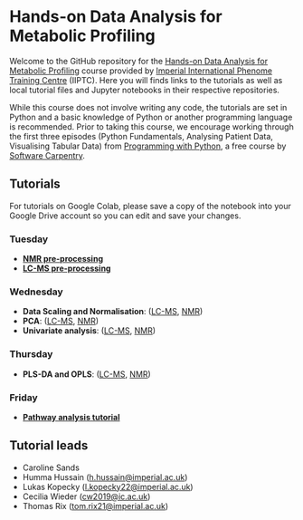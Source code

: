 # Hands-on Data Analysis for Metabolic Profiling

Welcome to the GitHub repository for the [Hands-on Data Analysis for Metabolic Profiling](https://www.imperial.ac.uk/continuing-professional-development/short-courses/medicine/biomedical/hands-on-data-analysis/) course provided by [Imperial International Phenome Training Centre](https://www.imperial.ac.uk/imperial-international-phenome-training-centre/) (IIPTC). Here you will finds links to the tutorials as well as local tutorial files and Jupyter notebooks in their respective repositories.

While this course does not involve writing any code, the tutorials are set in Python and a basic knowledge of Python or another programming language is recommended. Prior to taking this course, we encourage working through the first three episodes (Python Fundamentals, Analysing Patient Data, Visualising Tabular Data) from [Programming with Python](https://swcarpentry.github.io/python-novice-inflammation/), a free course by [Software Carpentry](https://software-carpentry.org/lessons/index.html).

## Tutorials
For tutorials on Google Colab, please save a copy of the notebook into your Google Drive account so you can edit and save your changes. 

### Tuesday
- **[NMR pre-processing](https://colab.research.google.com/drive/1bs-Tk5qdstkogBmzzfnv0ZL2OpnzU2TY?usp=sharing)**
- **[LC-MS pre-processing](https://drive.google.com/file/d/1GDADWepBEoKBkEARlsyp6dhvNaqWu-ho/view?usp=sharing)**

### Wednesday
- **Data Scaling and Normalisation**: ([LC-MS](https://colab.research.google.com/drive/1gtRuLEo5BxAD9s0t_V8XQUcjcgN_gZA-?authuser=1#scrollTo=jofEdg0PisvM), [NMR](https://colab.research.google.com/drive/1YcBiYSBhdM6cNlEc59Kjl4weVp4wr6wq#scrollTo=HDMYzoF_PeJG))
- **PCA**: ([LC-MS](https://colab.research.google.com/drive/1_ka--nqmM-Q0pA4C9YoBaEMaKEGgBDlv?authuser=1#scrollTo=sRoSV1tbV97I), [NMR](https://colab.research.google.com/drive/1b5VfXCL9P-ym9LegtQnufqNeT0VfDZz5?usp=sharing))
- **Univariate analysis**: ([LC-MS](https://colab.research.google.com/drive/1T9Zui2utrEQyocNnX_JkielWSZgKoFpd?usp=sharing), [NMR](https://colab.research.google.com/drive/14bHnBoL3lLtAFICqC8BhLNMY_VZtTxT_?usp=sharing))
  
### Thursday 
- **PLS-DA and OPLS**: ([LC-MS](https://colab.research.google.com/drive/15SDmiZsnsIdDXR7yJW9Jp70PGMp_iGie), [NMR](https://colab.research.google.com/drive/1VgLWRLwHGKLyygbZ-9IXuPwiSJelwZqD))


### Friday 
- **[Pathway analysis tutorial](https://colab.research.google.com/drive/1_qSFErFOKvDi-jrZC7ccCnkzjaY-j3yY?usp=drive_link)**


## Tutorial leads
- Caroline Sands
- Humma Hussain (h.hussain@imperial.ac.uk)
- Lukas Kopecky ([l.kopecky22@imperial.ac.uk](mailto:l.kopecky22@imperial.ac.uk?subject=[GitHub]%20IPTC%20Data%20Analysis%20Course))
- Cecilia Wieder (cw2019@ic.ac.uk)
- Thomas Rix (tom.rix21@imperial.ac.uk)
